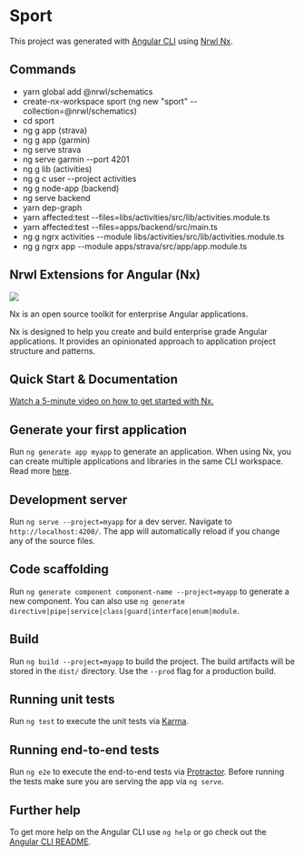 # Sport

This project was generated with [Angular CLI](https://github.com/angular/angular-cli) using [Nrwl Nx](https://nrwl.io/nx).

## Commands

- yarn global add @nrwl/schematics
- create-nx-workspace sport (ng new "sport" --collection=@nrwl/schematics)
- cd sport
- ng g app (strava)
- ng g app (garmin)
- ng serve strava
- ng serve garmin --port 4201
- ng g lib (activities)
- ng g c user --project activities
- ng g node-app (backend)
- ng serve backend
- yarn dep-graph
- yarn affected:test --files=libs/activities/src/lib/activities.module.ts
- yarn affected:test --files=apps/backend/src/main.ts
- ng g ngrx activities --module libs/activities/src/lib/activities.module.ts
- ng g ngrx app --module apps/strava/src/app/app.module.ts

## Nrwl Extensions for Angular (Nx)

<a href="https://nrwl.io/nx"><img src="https://preview.ibb.co/mW6sdw/nx_logo.png"></a>

Nx is an open source toolkit for enterprise Angular applications.

Nx is designed to help you create and build enterprise grade Angular applications. It provides an opinionated approach to application project structure and patterns.

## Quick Start & Documentation

[Watch a 5-minute video on how to get started with Nx.](http://nrwl.io/nx)

## Generate your first application

Run `ng generate app myapp` to generate an application. When using Nx, you can create multiple applications and libraries in the same CLI workspace. Read more [here](http://nrwl.io/nx).

## Development server

Run `ng serve --project=myapp` for a dev server. Navigate to `http://localhost:4200/`. The app will automatically reload if you change any of the source files.

## Code scaffolding

Run `ng generate component component-name --project=myapp` to generate a new component. You can also use `ng generate directive|pipe|service|class|guard|interface|enum|module`.

## Build

Run `ng build --project=myapp` to build the project. The build artifacts will be stored in the `dist/` directory. Use the `--prod` flag for a production build.

## Running unit tests

Run `ng test` to execute the unit tests via [Karma](https://karma-runner.github.io).

## Running end-to-end tests

Run `ng e2e` to execute the end-to-end tests via [Protractor](http://www.protractortest.org/).
Before running the tests make sure you are serving the app via `ng serve`.

## Further help

To get more help on the Angular CLI use `ng help` or go check out the [Angular CLI README](https://github.com/angular/angular-cli/blob/master/README.md).
